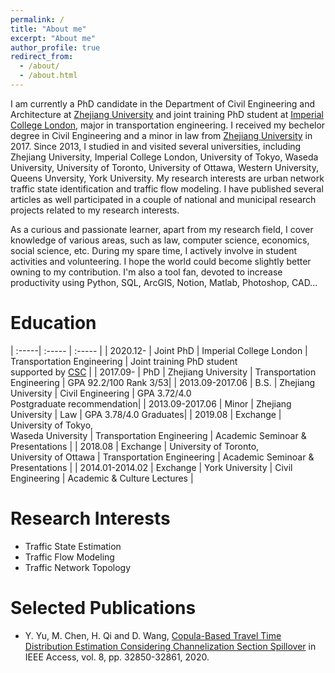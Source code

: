 ```yaml
---
permalink: /
title: "About me"
excerpt: "About me"
author_profile: true
redirect_from: 
  - /about/
  - /about.html
---
```


I am currently a PhD candidate in the Department of Civil Engineering and Architecture at [Zhejiang University](https://www.zju.edu.cn) and joint training PhD student at [Imperial College London](https://www.imperial.ac.uk), major in transportation engineering. I received my bechelor degree in Civil Engineering and a minor in law from [Zhejiang University](https://www.zju.edu.cn) in 2017. Since 2013, I studied in and visited several universities, including Zhejiang University, Imperial College London, University of Tokyo, Waseda University, University of Toronto, University of Ottawa, Western University, Queens Unversity, York University. My research interests are urban network traffic state identification and traffic flow modeling. I have published several articles as well participated in a couple of national and municipal research projects related to my research interests.

As a curious and passionate learner, apart from my research field, I cover knowledge of various areas, such as law, computer science, economics, social science, etc. During my spare time, I actively involve in student activities and volunteering. I hope the world could become slightly better owning to my contribution. I'm also a tool fan, devoted to increase productivity using Python, SQL, ArcGIS, Notion, Matlab, Photoshop, CAD...



Education
=====

| :-----| :----- | :----- |
| 2020.12- | Joint PhD | Imperial College London | Transportation Engineering | Joint training PhD student <br> supported by [CSC](https://www.csc.edu.cn) |
| 2017.09- | PhD | Zhejiang University | Transportation Engineering | GPA 92.2/100 Rank 3/53|
| 2013.09-2017.06 | B.S. | Zhejiang University | Civil Engineering | GPA 3.72/4.0 <br> Postgraduate recommendation|
| 2013.09-2017.06  | Minor | Zhejiang University | Law | GPA 3.78/4.0 Graduates|
| 2019.08 | Exchange | University of Tokyo, <br> Waseda University | Transportation Engineering | Academic Seminoar & Presentations |
| 2018.08  | Exchange | University of Toronto, <br> University of Ottawa | Transportation Engineering | Academic Seminoar & Presentations |
| 2014.01-2014.02  | Exchange | York University | Civil Engineering | Academic & Culture Lectures |


Research Interests
======
* Traffic State Estimation
* Traffic Flow Modeling  
* Traffic Network Topology  


Selected Publications
======
* Y. Yu, M. Chen, H. Qi and D. Wang, [Copula-Based Travel Time Distribution Estimation Considering Channelization Section Spillover](https://ieeexplore.ieee.org/abstract/document/8976161/) in IEEE Access, vol. 8, pp. 32850-32861, 2020.
